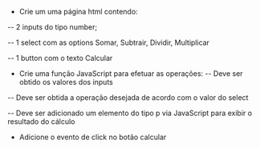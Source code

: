 - Crie um uma página html contendo:

-- 2 inputs do tipo number;

-- 1 select com as options Somar, Subtrair, Dividir, Multiplicar

-- 1 button com o texto Calcular

- Crie uma função JavaScript para efetuar as operações:
-- Deve ser obtido os valores dos inputs

-- Deve ser obtida a operação desejada de acordo com o valor do select

-- Deve ser adicionado um elemento do tipo p via JavaScript para exibir o resultado do cálculo
  
- Adicione o evento de click no botão calcular

